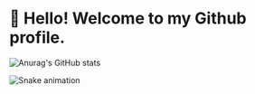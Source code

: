 # 👋 Hello! Welcome to my Github profile.
![Anurag's GitHub stats](https://github-readme-stats.vercel.app/api?username=anuraghazra&show_icons=true&theme=transparent)

![Snake animation](https://github.com/clorinho-aqui/clorinho-aqui/blob/output/github-contribution-grid-snake.svg)
